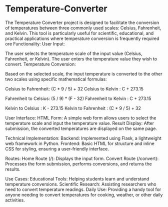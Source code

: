 # Temperature-Converter
The Temperature Converter project is designed to facilitate the conversion of temperatures between three commonly used scales: Celsius, Fahrenheit, and Kelvin. This tool is particularly useful for scientific, educational, and practical applications where temperature conversion is frequently required
ore Functionality:
User Input:

The user selects the temperature scale of the input value (Celsius, Fahrenheit, or Kelvin).
The user enters the temperature value they wish to convert.
Temperature Conversion:

Based on the selected scale, the input temperature is converted to the other two scales using specific mathematical formulas:

Celsius to Fahrenheit: (C * 9 / 5) + 32
Celsius to Kelvin    : C + 273.15

Fahrenheit to Celsius: (5 / 9) * (F - 32)
Fahrenheit to Kelvin : C + 273.15
  
Kelvin to Celsius    : K - 273.15
Kelvin to Fahrenheit : (C * 9 / 5) + 32

User Interface:
HTML Form: A simple web form allows users to select the temperature scale and input the temperature value.
Result Display: After submission, the converted temperatures are displayed on the same page.

Technical Implementation:
Backend: Implemented using Flask, a lightweight web framework in Python.
Frontend: Basic HTML for structure and inline CSS for styling, ensuring a user-friendly interface.

Routes:
Home Route (/): Displays the input form.
Convert Route (/convert): Processes the form submission, performs conversions, and returns the results.

Use Cases:
Educational Tools: Helping students learn and understand temperature conversions.
Scientific Research: Assisting researchers who need to convert temperature readings.
Daily Use: Providing a handy tool for anyone needing to convert temperatures for cooking, weather, or other daily activities.
